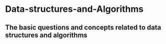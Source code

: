 # Data-structures-and-Algorithms
## The basic questions and concepts related to data structures and algorithms  
